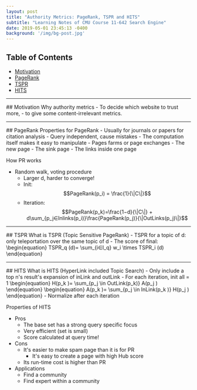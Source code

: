 ```yaml
---
layout: post
title: "Authority Metrics: PageRank, TSPR and HITS"
subtitle: "Learning Notes of CMU Course 11-642 Search Engine"
date: 2019-05-01 23:45:13 -0400
background: '/img/bg-post.jpg'
---
```


## Table of Contents
- <a href="#motivation">Motivation</a>
- <a href="#pr">PageRank</a>
- <a href="#tspr">TSPR</a>
- <a href="#hits">HITS</a>


<div id="motivation"/>
<hr>
## Motivation
Why authority metrics
- To decide which website to trust more, 
- to give some content-irrelevant metrics.


<div id="pr"/>
<hr>
## PageRank
Properties for PageRank
- Usually for journals or papers for citation analysis
- Query independent, cause mistakes
- The computation itself makes it easy to manipulate
    - Pages farms or page exchanges
    - The new page
    - The sink page
    - The links inside one page

How PR works
- Random walk, voting procedure
    - Larger d, harder to converge!
    - Init:
$$PageRank(p_i) = \frac{1}{\|C\|}$$
    - Iteration: 
$$PageRank(p_k)=\frac{1−d}{\|C\|} + d\sum_{p_j∈Inlinks(p_i)}\frac{PageRank(p_j)}{\|OutLinks(p_j)\|}$$

<div id="tspr"/>
<hr>
## TSPR
What is TSPR (Topic Sensitive PageRank)
- TSPR for a topic of d: only teleportation over the same topic of d
- The score of final:
\begin{equation}
TSPR_q (d)= \sum_{i∈I_q} w_i \times TSPR_i (d) 
\end{equation}


<div id="hits"/>
<hr>
## HITS
What is HITS (HyperLink included Topic Search)
- Only include a top n's result's expansion of inLink and outLink
- For each iteration, init all = 1  
\begin{equation}
     H(p_k )= \sum_{p_j \in OutLink(p_k)} A(p_j )
\end{equation}
\begin{equation}
    A(p_k )= \sum_{p_j \in InLink(p_k )} H(p_j )
\end{equation}
- Normalize after each iteration

Properties of HITS
- Pros
    - The base set has a strong query specific focus
    - Very efficient (set is small)
    - Score calculated at query time!
- Cons
    - It's easier to make spam page than it is for PR
        - It's easy to create a page with high Hub score
    - Its run-time cost is higher than PR
- Applications
    - Find a community
    - Find expert within a community


